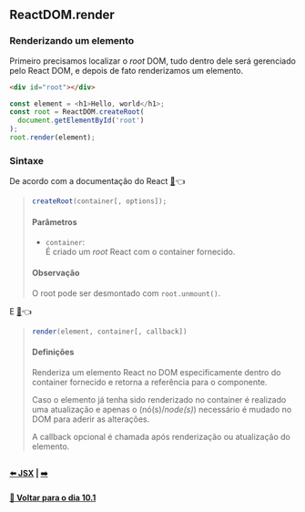 ## ReactDOM.render

### Renderizando um elemento
Primeiro precisamos localizar o *root* DOM, tudo dentro dele será gerenciado pelo React DOM, e depois de fato renderizamos um elemento.
~~~html
<div id="root"></div>
~~~
~~~javascript
const element = <h1>Hello, world</h1>;
const root = ReactDOM.createRoot(
  document.getElementById('root')
);
root.render(element);
~~~

### Sintaxe
De acordo com a documentação do React [:page_facing_up:](https://reactjs.org/docs/react-dom-client.html#reference):point_left:
> ~~~javascript
> createRoot(container[, options]);
> ~~~
> #### Parâmetros
> - `container`: <br>
> É criado um *root* React com o container fornecido.
> #### Observação
> O root pode ser desmontado com `root.unmount()`.

E [:page_facing_up:](https://reactjs.org/docs/react-dom.html#legacy-reference):point_left:
> ~~~javascript
> render(element, container[, callback])
> ~~~
> #### Definições
> Renderiza um elemento React no DOM especificamente dentro do container fornecido e retorna a referência para o componente.
> 
> Caso o elemento já tenha sido renderizado no container é realizado uma atualização e apenas o (nó(s)/*node(s)*) necessário é mudado no DOM para aderir as alterações.
> 
> A callback opcional é chamada após renderização ou atualização do elemento.

##

#### [:arrow_left: JSX](./jsx.md#jsx) | [ :arrow_right:](./.md#)

#### [:date: Voltar para o dia 10.1](../#101-hello-world-no-react)
